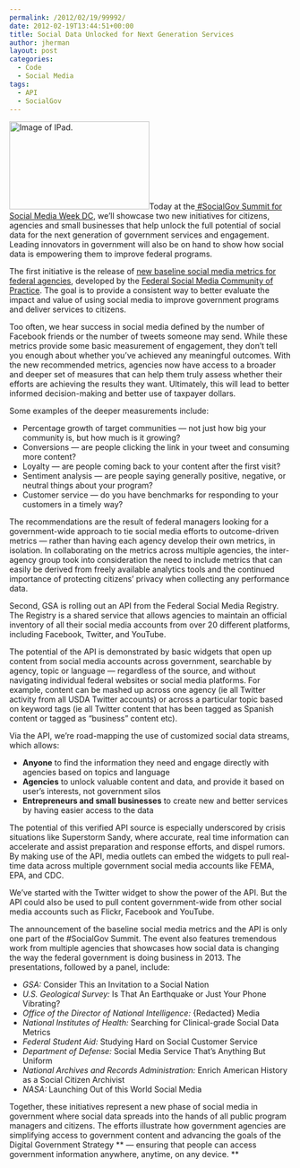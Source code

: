 ```yaml
---
permalink: /2012/02/19/99992/
date: 2012-02-19T13:44:51+00:00
title: Social Data Unlocked for Next Generation Services
author: jherman
layout: post
categories:
  - Code
  - Social Media
tags:
  - API
  - SocialGov
---
```


[<img class="alignright wp-image-100002 size-medium" src="https://s3.amazonaws.com/sitesusa/wp-content/uploads/sites/212/2013/12/GSA-New-Media-250x157.jpg" alt="Image of IPad." width="250" height="157" />](https://s3.amazonaws.com/sitesusa/wp-content/uploads/sites/212/2013/12/GSA-New-Media.jpg)Today at the[ #SocialGov Summit for Social Media Week DC](http://socialmediaweek.org/washingtondc/events/?id=54458#.URwVBKVlFus), we’ll showcase two new initiatives for citizens, agencies and small businesses that help unlock the full potential of social data for the next generation of government services and engagement. Leading innovators in government will also be on hand to show how social data is empowering them to improve federal programs.

The first initiative is the release of [new baseline social media metrics for federal agencies](https://www.digitalgov.gov/2013/04/19/social-media-metrics-for-federal-agencies-2/ "Social Media Metrics for Federal Agencies"), developed by the [Federal Social Media Community of Practice](https://www.digitalgov.gov/communities/social-media/ "Social Media"). The goal is to provide a consistent way to better evaluate the impact and value of using social media to improve government programs and deliver services to citizens.

Too often, we hear success in social media defined by the number of Facebook friends or the number of tweets someone may send. While these metrics provide some basic measurement of engagement, they don’t tell you enough about whether you’ve achieved any meaningful outcomes. With the new recommended metrics, agencies now have access to a broader and deeper set of measures that can help them truly assess whether their efforts are achieving the results they want. Ultimately, this will lead to better informed decision-making and better use of taxpayer dollars.

Some examples of the deeper measurements include:

  * Percentage growth of target communities — not just how big your community is, but how much is it growing?
  * Conversions — are people clicking the link in your tweet and consuming more content?
  * Loyalty — are people coming back to your content after the first visit?
  * Sentiment analysis — are people saying generally positive, negative, or neutral things about your program?
  * Customer service — do you have benchmarks for responding to your customers in a timely way?

The recommendations are the result of federal managers looking for a government-wide approach to tie social media efforts to outcome-driven metrics — rather than having each agency develop their own metrics, in isolation. In collaborating on the metrics across multiple agencies, the inter-agency group took into consideration the need to include metrics that can easily be derived from freely available analytics tools and the continued importance of protecting citizens’ privacy when collecting any performance data.

Second, GSA is rolling out an API from the Federal Social Media Registry. The Registry is a shared service that allows agencies to maintain an official inventory of all their social media accounts from over 20 different platforms, including Facebook, Twitter, and YouTube.

The potential of the API is demonstrated by basic widgets that open up content from social media accounts across government, searchable by agency, topic or language — regardless of the source, and without navigating individual federal websites or social media platforms. For example, content can be mashed up across one agency (ie all Twitter activity from all USDA Twitter accounts) or across a particular topic based on keyword tags (ie all Twitter content that has been tagged as Spanish content or tagged as “business” content etc).

Via the API, we’re road-mapping the use of customized social data streams, which allows:

  * **Anyone** to find the information they need and engage directly with agencies based on topics and language
  * **Agencies** to unlock valuable content and data, and provide it based on user’s interests, not government silos
  * **Entrepreneurs and small businesses** to create new and better services by having easier access to the data

The potential of this verified API source is especially underscored by crisis situations like Superstorm Sandy, where accurate, real time information can accelerate and assist preparation and response efforts, and dispel rumors. By making use of the API, media outlets can embed the widgets to pull real-time data across multiple government social media accounts like FEMA, EPA, and CDC.

We’ve started with the Twitter widget to show the power of the API. But the API could also be used to pull content government-wide from other social media accounts such as Flickr, Facebook and YouTube.

The announcement of the baseline social media metrics and the API is only one part of the #SocialGov Summit. The event also features tremendous work from multiple agencies that showcases how social data is changing the way the federal government is doing business in 2013. The presentations, followed by a panel, include:

  * _GSA:_ Consider This an Invitation to a Social Nation
  * _U.S. Geological Survey:_ Is That An Earthquake or Just Your Phone Vibrating?
  * _Office of the Director of National Intelligence:_ {Redacted} Media
  * _National Institutes of Health:_ Searching for Clinical-grade Social Data Metrics
  * _Federal Student Aid:_ Studying Hard on Social Customer Service
  * _Department of Defense:_ Social Media Service That’s Anything But Uniform
  * _National Archives and Records Administration:_ Enrich American History as a Social Citizen Archivist
  * _NASA:_ Launching Out of this World Social Media

Together, these initiatives represent a new phase of social media in government where social data spreads into the hands of all public program managers and citizens. The efforts illustrate how government agencies are simplifying access to government content and advancing the goals of the Digital Government Strategy ** — ensuring that people can access government information anywhere, anytime, on any device. **